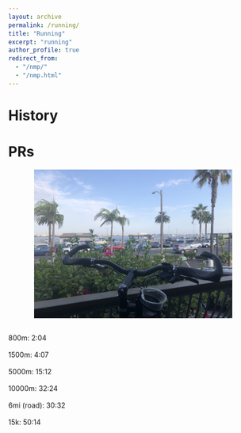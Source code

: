 ```yaml
---
layout: archive
permalink: /running/
title: "Running"
excerpt: "running"
author_profile: true
redirect_from: 
  - "/nmp/"
  - "/nmp.html"
---
```




History
======

PRs
======
<center>
    <div style="width:400px; height:300px">
<img src="/images/sr2007bp1_2.JPG"/>
    </div>
</center>

<br>

800m: 2:04
<br> </br>
1500m: 4:07
<br> </br>
5000m: 15:12 
<br> </br>
10000m: 32:24
<br> </br>
6mi (road): 30:32
<br> </br>
15k: 50:14

